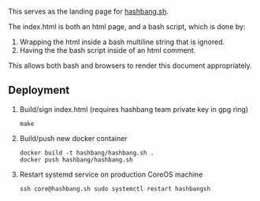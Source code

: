 This serves as the landing page for [hashbang.sh](http://hashbang.sh).

The index.html is both an html page, and a bash script, which is done by:

1.  Wrapping the html inside a bash multiline string that is ignored.
2.  Having the the bash script inside of an html comment.

This allows both bash and browsers to render this document appropriately.

## Deployment

1. Build/sign index.html (requires hashbang team private key in gpg ring)

    ```
    make
    ```
2. Build/push new docker container

    ```
    docker build -t hashbang/hashbang.sh .
    docker push hashbang/hashbang.sh
    ```

3. Restart systemd service on production CoreOS machine

    ```
    ssh core@hashbang.sh sudo systemctl restart hashbangsh
    ```

